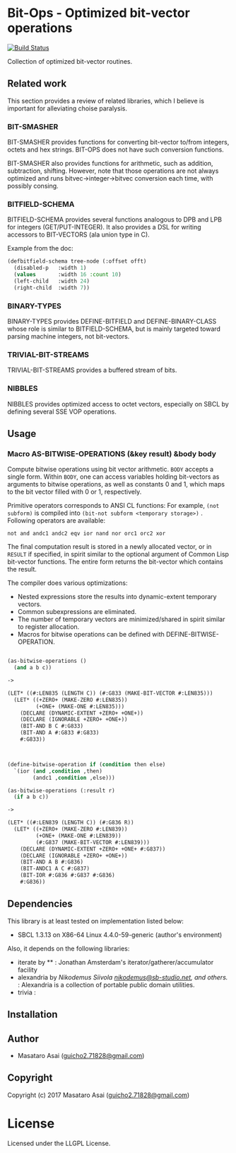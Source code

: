 
# Bit-Ops - Optimized bit-vector operations

[![Build Status](https://travis-ci.org/guicho271828/bit-ops.svg?branch=master)](https://travis-ci.org/guicho271828/bit-ops)

Collection of optimized bit-vector routines.

## Related work

This section provides a review of related libraries, which I believe is important for
alleviating choise paralysis.

### BIT-SMASHER

BIT-SMASHER provides functions for converting bit-vector to/from integers, octets and hex strings.
BIT-OPS does not have such conversion functions.

BIT-SMASHER also provides functions for arithmetic, such as addition, subtraction, shifting.
However, note that those operations are not always optimized and runs bitvec->integer->bitvec conversion each time, with possibly consing.

### BITFIELD-SCHEMA

BITFIELD-SCHEMA provides several functions analogous to DPB and LPB for integers (GET/PUT-INTEGER).
It also provides a DSL for writing accessors to BIT-VECTORS (ala union type in C).

Example from the doc: 
```lisp
(defbitfield-schema tree-node (:offset offt)
  (disabled-p   :width 1)
  (values       :width 16 :count 10)
  (left-child   :width 24)
  (right-child  :width 7))
```

### BINARY-TYPES

BINARY-TYPES provides DEFINE-BITFIELD and DEFINE-BINARY-CLASS
whose role is similar to BITFIELD-SCHEMA,
but is mainly targeted toward parsing machine integers, not bit-vectors.

### TRIVIAL-BIT-STREAMS

TRIVIAL-BIT-STREAMS provides a buffered stream of bits.

### NIBBLES

NIBBLES provides optimized access to octet vectors, especially on SBCL by
defining several SSE VOP operations.

## Usage

### Macro AS-BITWISE-OPERATIONS (&key result) &body body

Compute bitwise operations using bit vector arithmetic.
`BODY` accepts a single form. Within `BODY`, one can access variables holding bit-vectors
as arguments to bitwise operations, as well as constants 0 and 1, which maps to the bit 
vector filled with 0 or 1, respectively.

Primitive operators corresponds to ANSI CL functions: For example, `(not subform)` is compiled
into `(bit-not subform <temporary storage>)` . Following operators are available:

    not and andc1 andc2 eqv ior nand nor orc1 orc2 xor

The final computation result is stored in a newly allocated vector, or in `RESULT` if specified,
in spirit similar to the optional argument of Common Lisp bit-vector functions.
The entire form returns the bit-vector which contains the result.

The compiler does various optimizations:

* Nested expressions store the results into dynamic-extent temporary vectors.
* Common subexpressions are eliminated.
* The number of temporary vectors are minimized/shared in spirit similar to register allocation.
* Macros for bitwise operations can be defined with DEFINE-BITWISE-OPERATION.


```lisp

(as-bitwise-operations ()
  (and a b c))

->

(LET* ((#:LEN835 (LENGTH C)) (#:G833 (MAKE-BIT-VECTOR #:LEN835)))
  (LET* ((+ZERO+ (MAKE-ZERO #:LEN835))
         (+ONE+ (MAKE-ONE #:LEN835)))
    (DECLARE (DYNAMIC-EXTENT +ZERO+ +ONE+))
    (DECLARE (IGNORABLE +ZERO+ +ONE+))
    (BIT-AND B C #:G833)
    (BIT-AND A #:G833 #:G833)
    #:G833))



(define-bitwise-operation if (condition then else)
  `(ior (and ,condition ,then)
        (andc1 ,condition ,else)))

(as-bitwise-operations (:result r)
  (if a b c))

->

(LET* ((#:LEN839 (LENGTH C)) (#:G836 R))
  (LET* ((+ZERO+ (MAKE-ZERO #:LEN839))
         (+ONE+ (MAKE-ONE #:LEN839))
         (#:G837 (MAKE-BIT-VECTOR #:LEN839)))
    (DECLARE (DYNAMIC-EXTENT +ZERO+ +ONE+ #:G837))
    (DECLARE (IGNORABLE +ZERO+ +ONE+))
    (BIT-AND A B #:G836)
    (BIT-ANDC1 A C #:G837)
    (BIT-IOR #:G836 #:G837 #:G836)
    #:G836))
```

## Dependencies
This library is at least tested on implementation listed below:

+ SBCL 1.3.13 on X86-64 Linux 4.4.0-59-generic (author's environment)

Also, it depends on the following libraries:

+ iterate by ** :
    Jonathan Amsterdam's iterator/gatherer/accumulator facility
+ alexandria by *Nikodemus Siivola <nikodemus@sb-studio.net>, and others.* :
    Alexandria is a collection of portable public domain utilities.
+ trivia :
    

## Installation

## Author

* Masataro Asai (guicho2.71828@gmail.com)

## Copyright

Copyright (c) 2017 Masataro Asai (guicho2.71828@gmail.com)

# License

Licensed under the LLGPL License.


